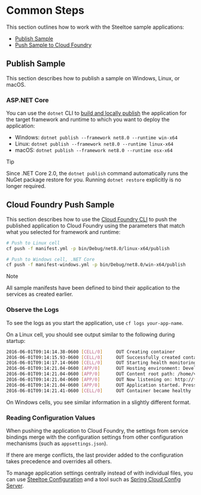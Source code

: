 # Common Steps

This section outlines how to work with the Steeltoe sample applications:

* [Publish Sample](#publish-sample)
* [Push Sample to Cloud Foundry](#cloud-foundry-push-sample)

## Publish Sample

This section describes how to publish a sample on Windows, Linux, or macOS.

### ASP.NET Core

You can use the `dotnet` CLI to [build and locally publish](https://learn.microsoft.com/dotnet/core/tools/dotnet-publish) the application for the target framework and runtime to which you want to deploy the application:

* Windows: `dotnet publish --framework net8.0 --runtime win-x64`
* Linux: `dotnet publish --framework net8.0 --runtime linux-x64`
* macOS: `dotnet publish --framework net8.0 --runtime osx-x64`

> [!TIP]
> Since .NET Core 2.0, the `dotnet publish` command automatically runs the NuGet package restore for you. Running `dotnet restore` explicitly is no longer required.

## Cloud Foundry Push Sample

This section describes how to use the [Cloud Foundry CLI](https://docs.cloudfoundry.org/cf-cli/install-go-cli.html) to push the published application to Cloud Foundry using the parameters that match what you selected for framework and runtime:

```bash
# Push to Linux cell
cf push -f manifest.yml -p bin/Debug/net8.0/linux-x64/publish

# Push to Windows cell, .NET Core
cf push -f manifest-windows.yml -p bin/Debug/net8.0/win-x64/publish
```

> [!NOTE]
> All sample manifests have been defined to bind their application to the services as created earlier.

### Observe the Logs

To see the logs as you start the application, use `cf logs your-app-name`.

On a Linux cell, you should see output similar to the following during startup:

```bash
2016-06-01T09:14:14.38-0600 [CELL/0]     OUT Creating container
2016-06-01T09:14:15.93-0600 [CELL/0]     OUT Successfully created container
2016-06-01T09:14:17.14-0600 [CELL/0]     OUT Starting health monitoring of container
2016-06-01T09:14:21.04-0600 [APP/0]      OUT Hosting environment: Development
2016-06-01T09:14:21.04-0600 [APP/0]      OUT Content root path: /home/vcap/app
2016-06-01T09:14:21.04-0600 [APP/0]      OUT Now listening on: http://*:8080
2016-06-01T09:14:21.04-0600 [APP/0]      OUT Application started. Press Ctrl+C to shut down.
2016-06-01T09:14:21.41-0600 [CELL/0]     OUT Container became healthy
```

On Windows cells, you see similar information in a slightly different format.

### Reading Configuration Values

When pushing the application to Cloud Foundry, the settings from service bindings merge with the configuration settings from other configuration mechanisms (such as `appsettings.json`).

If there are merge conflicts, the last provider added to the configuration takes precedence and overrides all others.

To manage application settings centrally instead of with individual files, you can use [Steeltoe Configuration](../configuration/index.md) and a tool such as [Spring Cloud Config Server](https://github.com/spring-cloud/spring-cloud-config).

